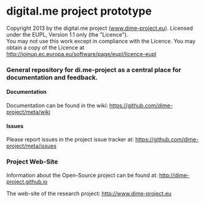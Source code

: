 digital.me project prototype
=====

Copyright 2013 by the digital.me project (www.dime-project.eu).
Licensed under the EUPL, Version 1.1 only (the "Licence").  
You may not use this work except in compliance with the Licence. 
You may obtain a copy of the Licence at http://joinup.ec.europa.eu/software/page/eupl/licence-eupl

### General repository for di.me-project as a central place for documentation and feedback.
 
#### Documentation

Documentation can be found in the wiki: https://github.com/dime-project/meta/wiki


#### Issues

Please report issues in the project issue tracker at: https://github.com/dime-project/meta/issues


### Project Web-Site

Information about the Open-Source project can be found at:  http://dime-project.github.io

The web-site of the research project: http://www.dime-project.eu

